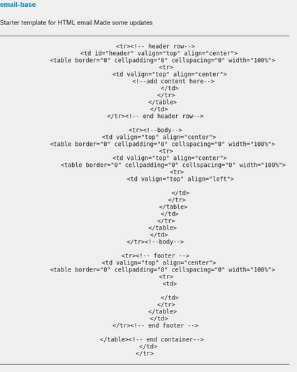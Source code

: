 # email-base
Starter template for HTML email
Made some updates
<!DOCTYPE html PUBLIC "-//W3C//DTD XHTML 1.0 Transitional//EN" "http://www.w3.org/TR/xhtml1/DTD/xhtml1-transitional.dtd">
<html xmlns="http://www.w3.org/1999/xhtml" xmlns:v="urn:schemas-microsoft-com:vml" xmlns:o="urn:schemas-microsoft-com:office:office">
<head>
<!--[if gte mso 15]>
<xml>
<o:officedocumentsettings>
<o:allowpng />
<o:pixelsperinch>72</o:pixelsperinch>
</o:officedocumentsettings>
</xml>
<![endif]-->
<meta charset="UTF-8">
<meta http-equiv="x-ua-compatible" content="IE=edge">
<meta name="viewport" content="width=device-width, initial-scale=1">
<title>*|MC:SUBJECT|*</title>
<!--[if gte mso 9]>
<style>
li {
text-indent:-1em;
/* Normalise space between bullets and text */
}
</style>
<![endif]-->

<!--[if gte mso 9]>
<style>
li {text-align:-webkit-match-parent; display:list-item;text-indent: -1em;}
</style>
<![endif]-->

<style type="text/css">

body{
width:100% !important;
min-width:100%;
font-weight:normal;
-webkit-text-size-adjust:100%;
-ms-text-size-adjust:100%;
margin:0;
padding:0;
}
img{
outline:none;
text-decoration:none;
-ms-interpolation-mode:bicubic;
border:none;
}
a[x-apple-data-detectors] { /*apple default blue links on dates, etc.*/
color: inherit!important;
text-decoration: none!important;
font-size: inherit!important;
font-family: inherit!important;
font-weight: inherit!important;
line-height: inherit!important;
}
table{
border-spacing:0 !important;
}
td{
border-collapse:collapse !important;
border-spacing:0 !important;
}
h1{
margin:0 0 20px;
padding:0;
font-weight:bold;
font-size:15px;
line-height:1.4;
color:#0089b1;
}
a{
color:#0000ff;
}
p{
margin:0 0 20px;
padding:0;
line-height:1.5;
}
ul,
ol{
margin:0 0 0 15px;
padding:0;
}
li{
margin:0 0 5px;
padding:0;
}
li {text-align:-webkit-match-parent; display:list-item;}
hr{
border:0;
height:1px;
background:#A2A2A3;
}
#container{
margin:0 auto;
padding:0;
width:600px;
max-width:600px !important;
}

@media only screen and (max-width: 600px){
#container{
width:auto !important;
}
}
@media only screen and (max-width: 480px){

}

</style>

</head>

<body style="background-color:#EFEFEF;">
  <table border="0" cellpadding="0" cellspacing="0" width="100%" id="bodyTable" bgcolor="#EFEFEF" style="height:100%;"> <!-- Body Table -->
    <tr>
      <td align="center" valign="top">        
        <table border="0" cellpadding="0" cellspacing="0" width="600" align="center" id="container" bgcolor="#FFFFFF" style="text-align:left;"><!-- Container Table -->

          <tr><!-- header row-->
            <td id="header" valign="top" align="center">
              <table border="0" cellpadding="0" cellspacing="0" width="100%">
                <tr>
                  <td valign="top" align="center">
                    <!--add content here-->
                  </td>
                </tr>
              </table>
            </td>
          </tr><!-- end header row-->

          <tr><!--body-->
            <td valign="top" align="center">
              <table border="0" cellpadding="0" cellspacing="0" width="100%">
                <tr>
                  <td valign="top" align="center">
                    <table border="0" cellpadding="0" cellspacing="0" width="100%">
                      <tr>
                        <td valign="top" align="left">
                         
                        </td>
                      </tr>
                    </table>
                  </td>
                </tr>
              </table>
            </td>
          </tr><!--body-->

          <tr><!-- footer -->
            <td valign="top" align="center">
              <table border="0" cellpadding="0" cellspacing="0" width="100%">
                <tr>
                  <td>
                    
                  </td>
                </tr>
              </table>
            </td>
          </tr><!-- end footer -->

        </table><!-- end container-->
      </td>
    </tr>
  </table><!-- end the body table-->
</body>
</html>
